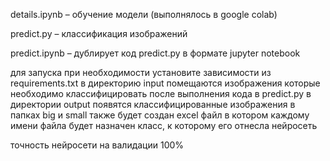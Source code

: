 details.ipynb – обучение модели (выполнялось в google colab)

predict.py – классификация изображений

predict.ipynb – дублирует код predict.py в формате jupyter notebook

для запуска при необходимости установите зависимости из requirements.txt 
в директорию input помещаются изображения которые необходимо классифицировать
после выполнения кода в predict.py в директории output появятся классифицированные изображения в папках big и small
также будет создан excel файл в котором каждому имени файла будет назначен класс, к которому его отнесла нейросеть

точность нейросети на валидации 100%

